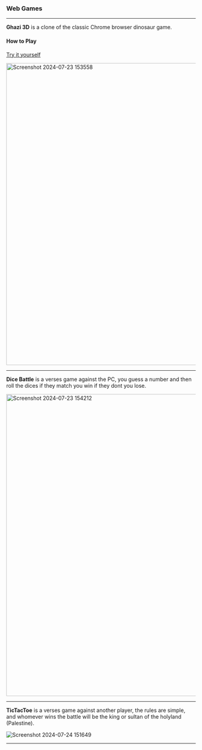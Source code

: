 ### Web Games
***

**Ghazi 3D** is a clone of the classic Chrome browser dinosaur game.

#### How to Play
[Try it yourself](https://editor.p5js.org/YasiFaizi/full/X0XSln-dA)

<img src="https://github.com/user-attachments/assets/99c74d98-ff55-4c66-9ebb-8d5eb48f22b8" alt="Screenshot 2024-07-23 153558" width="800"/>

***

**Dice Battle** is a verses game against the PC, you guess a number and then roll the dices if they match you win if they dont you lose.

<img src="https://github.com/user-attachments/assets/c5946452-552a-4e4b-a268-dba0ac49117d" alt="Screenshot 2024-07-23 154212" width="800"/>

***

**TicTacToe** is a verses game against another player, the rules are simple, and whomever wins the battle will be the king or sultan of the holyland (Palestine).

![Screenshot 2024-07-24 151649](https://github.com/user-attachments/assets/763cc0ef-ed2f-44c5-92c5-9fb9e5295646)

***
